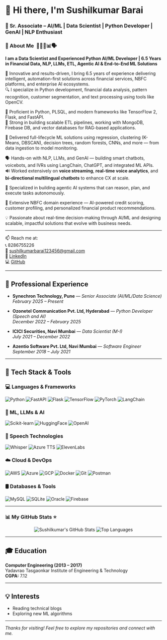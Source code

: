 # 👋 Hi there, I'm Sushilkumar Barai

### 🚀 Sr. Associate – AI/ML | Data Scientist | Python Developer | GenAI | NLP Enthusiast


### 🧠 About Me &nbsp;🚀👨‍💻📊🗣️

**I am a Data Scientist and Experienced Python AI/ML Developer | 6.5 Years in Financial Data, NLP, LLMs, ETL, Agentic AI & End-to-End ML Solutions**

🚀 Innovative and results-driven, I bring 6.5 years of experience delivering intelligent, automation-first solutions across financial services, NBFC platforms, and enterprise AI ecosystems.  
🔍 I specialize in Python development, financial data analysis, pattern recognition, customer segmentation, and text processing using tools like OpenCV.

🐍 Proficient in Python, PLSQL, and modern frameworks like TensorFlow 2, Flask, and FastAPI.  
🔁 Strong in building scalable ETL pipelines, working with MongoDB, Firebase DB, and vector databases for RAG-based applications.

🧠 Delivered full-lifecycle ML solutions using regression, clustering (K-Means, DBSCAN), decision trees, random forests, CNNs, and more — from data ingestion to model monitoring.

🗣️ Hands-on with NLP, LLMs, and GenAI — building smart chatbots, voicebots, and IVRs using LangChain, ChatGPT, and integrated ML APIs.  
🔊 Worked extensively on **voice streaming**, **real-time voice analytics**, and **bi-directional multilingual chatbots** to enhance CX at scale.

🤖 Specialized in building agentic AI systems that can reason, plan, and execute tasks autonomously.

🏦 Extensive NBFC domain experience — AI-powered credit scoring, customer profiling, and personalized financial product recommendations.

💡 Passionate about real-time decision-making through AI/ML and designing scalable, impactful solutions that evolve with business needs.


---

📫 Reach me at:  
📞 8286755226  
📧 sushilkumarbarai123456@gmail.com  
🔗 [LinkedIn](https://linkedin.com/in/sushilkumarbarai)  
💻 [GitHub](https://github.com/SushilkumarBarai)

---

## 💼 Professional Experience

- **Synechron Technology, Pune** — *Senior Associate (AI/ML/Data Science)*  
  *February 2025 – Present*

- **Ozonetel Communication Pvt. Ltd, Hyderabad** — *Python Developer (Speech and AI)*  
  *December 2022 – February 2025*

- **ICICI Securities, Navi Mumbai** — *Data Scientist (M-I)*  
  *July 2021 – December 2022*

- **Azentio Software Pvt. Ltd, Navi Mumbai** — *Software Engineer*  
  *September 2018 – July 2021*

---

## 🧰 Tech Stack & Tools

### 💻 Languages & Frameworks

![Python](https://img.shields.io/badge/-Python-3776AB?style=flat-square&logo=python&logoColor=white)
![FastAPI](https://img.shields.io/badge/-FastAPI-009688?style=flat-square&logo=fastapi&logoColor=white)
![Flask](https://img.shields.io/badge/-Flask-000000?style=flat-square&logo=flask)
![TensorFlow](https://img.shields.io/badge/-TensorFlow-FF6F00?style=flat-square&logo=tensorflow&logoColor=white)
![PyTorch](https://img.shields.io/badge/-PyTorch-EE4C2C?style=flat-square&logo=pytorch&logoColor=white)
![LangChain](https://img.shields.io/badge/-LangChain-000000?style=flat-square)

### 🤖 ML, LLMs & AI

![Scikit-learn](https://img.shields.io/badge/-Scikit--learn-F7931E?style=flat-square&logo=scikit-learn&logoColor=white)
![HuggingFace](https://img.shields.io/badge/-Hugging%20Face-FFD21F?style=flat-square&logo=huggingface&logoColor=black)
![OpenAI](https://img.shields.io/badge/-OpenAI-412991?style=flat-square&logo=openai&logoColor=white)

### 🎤 Speech Technologies

![Whisper](https://img.shields.io/badge/-Whisper-333333?style=flat-square)
![Azure TTS](https://img.shields.io/badge/-Azure%20TTS-0078D4?style=flat-square&logo=microsoftazure&logoColor=white)
![ElevenLabs](https://img.shields.io/badge/-Eleven%20Labs-black?style=flat-square)

### ☁️ Cloud & DevOps

![AWS](https://img.shields.io/badge/-AWS-232F3E?style=flat-square&logo=amazonaws&logoColor=white)
![Azure](https://img.shields.io/badge/-Azure-0078D4?style=flat-square&logo=microsoftazure&logoColor=white)
![GCP](https://img.shields.io/badge/-GCP-4285F4?style=flat-square&logo=googlecloud&logoColor=white)
![Docker](https://img.shields.io/badge/-Docker-2496ED?style=flat-square&logo=docker&logoColor=white)
![Git](https://img.shields.io/badge/-Git-F05032?style=flat-square&logo=git&logoColor=white)
![Postman](https://img.shields.io/badge/-Postman-FF6C37?style=flat-square&logo=postman&logoColor=white)

### 🛢️ Databases & Tools

![MySQL](https://img.shields.io/badge/-MySQL-4479A1?style=flat-square&logo=mysql&logoColor=white)
![SQLite](https://img.shields.io/badge/-SQLite-003B57?style=flat-square&logo=sqlite&logoColor=white)
![Oracle](https://img.shields.io/badge/-Oracle-F80000?style=flat-square&logo=oracle&logoColor=white)
![Firebase](https://img.shields.io/badge/-Firebase-FFCA28?style=flat-square&logo=firebase&logoColor=black)

---


### 📊 My GitHub Stats ⭐

<div align="center">
  <img alt="Sushilkumar's GitHub Stats" src="https://github-readme-stats.vercel.app/api?username=SushilkumarBarai&show_icons=true&theme=transparent" />
  <img alt="Top Languages" src="https://github-readme-stats.vercel.app/api/top-langs/?username=SushilkumarBarai&layout=compact&langs_count=8" />
</div>

---

## 🎓 Education

**Computer Engineering (2013 – 2017)**  
Yadavrao Tasgaonkar Institute of Engineering & Technology  
**CGPA:** 7.12  

---

## 💡 Interests
- Reading technical blogs  
- Exploring new ML algorithms  

---

_Thanks for visiting! Feel free to explore my repositories and connect with me._

